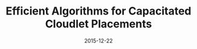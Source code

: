 ---
title: "Efficient Algorithms for Capacitated Cloudlet Placements"
authors:
- Xu Zichuan
- Liang Weifa
- Xu Wenzheng
- Jia Mike
- Guo Song

date: "2015-12-22"
doi: ""

# Publication type.
# 1 = Conference paper; 2 = Journal article;
# 3 = Preprint Paper; 4 = Report; 5 = Book; 6 = Book section;
# 7 = Thesis; 8 = Patent
publication_types: ["2"]

# Publication name and optional abbreviated publication name.
publication: "*IEEE Transactions on Parallel and Distributed Systems*"
publication_short: "TPDS(CCF-A)"

url_pdf: https://ieeexplore.ieee.org/abstract/document/7362036
# url_code: ''
# url_dataset: ''
# url_poster: ''
# url_project: ''
# url_slides: ''
# url_video: ''

---